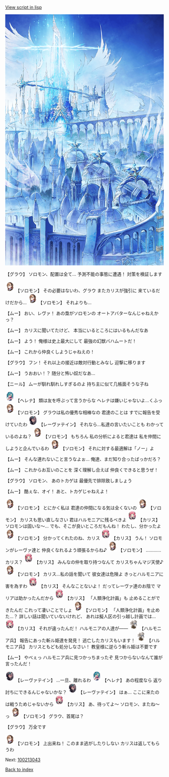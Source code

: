[View script in lisp](../scripts/100213031.txt)

![angel_world.png](../images/backgrounds/angel_world.png)

【グラウ】
ソロモン、配置は全て…
予測不能の事態に遭遇！
対策を検証します

<img src="../images/units/3503111.png" alt="3503111.png" height="34"/>
【ソロモン】
その必要はないわ、グラウ
またカリスが強引に
来ているだけだから…

<img src="../images/units/3503111.png" alt="3503111.png" height="34"/>
【ソロモン】
それよりも…

【ムー】
おい、レヴァ！
あの梟がソロモンの
オートアバターなんじゃねえかっ？

【ムー】
カリスに聞いてたけど、
本当にいるところにはいるもんだなあ

【ムー】
よう！
俺様は史上最大にして
最強の幻獣バハムートだ！

【ムー】
これから仲良くしようじゃねえの！

【グラウ】
フン！
それ以上の接近は敵対行動とみなし
迎撃に移ります

【ムー】
うおおい！？
随分と怖い奴だなあ…

【ニール】
ムーが馴れ馴れしすぎるのよ
持ち主に似て几帳面そうな子ね

<img src="../images/units/3302811.png" alt="3302811.png" height="34"/>
【ヘレナ】
類は友を呼ぶって言うからな
ヘレナは嫌いじゃないよ…くふっ

<img src="../images/units/3503111.png" alt="3503111.png" height="34"/>
【ソロモン】
グラウは私の優秀な相棒なの
君達のことは
すでに報告を受けていたわ

<img src="../images/units/3100211.png" alt="3100211.png" height="34"/>
【レーヴァテイン】
それなら…私達の言いたいことも
わかっているのよね？

<img src="../images/units/3503111.png" alt="3503111.png" height="34"/>
【ソロモン】
もちろん
私の分析によると君達は
私を仲間にしようと企んでいるわ

<img src="../images/units/3503111.png" alt="3503111.png" height="34"/>
【ソロモン】
それに対する最適解は「ノー」よ

【ムー】
そんな連れないこと言うなよぉ…
俺達、まだ知り合ったばっかだろ？

【ムー】
これからお互いのことを
深く理解し合えば
仲良くできると思うぜ！

【グラウ】
ソロモン、
あのトカゲは
最優先で排除致しましょう

【ムー】
酷ぇな、オイ！
あと、トカゲじゃねえよ！

<img src="../images/units/3503111.png" alt="3503111.png" height="34"/>
【ソロモン】
とにかく私は
君達の仲間になる気は全くないの

<img src="../images/units/3503111.png" alt="3503111.png" height="34"/>
【ソロモン】
カリスも思い直しなさい
君はハルモニアに残るべきよ

<img src="../images/units/3602511.png" alt="3602511.png" height="34"/>
【カリス】
ソロモンは固いな～…
でも、そこが良いところだもんね！
わたし、分かったよ

<img src="../images/units/3503111.png" alt="3503111.png" height="34"/>
【ソロモン】
分かってくれたのね、カリス

<img src="../images/units/3602511.png" alt="3602511.png" height="34"/>
【カリス】
うん！
ソロモンがレーヴァ達と
仲良くなれるよう頑張るからね♪

<img src="../images/units/3503111.png" alt="3503111.png" height="34"/>
【ソロモン】
…………カリス？

<img src="../images/units/3602511.png" alt="3602511.png" height="34"/>
【カリス】
みんなの仲を取り持つなんて
カリスちゃんマジ天使♪

<img src="../images/units/3503111.png" alt="3503111.png" height="34"/>
【ソロモン】
カリス…私の話を聞いて
彼女達は危険よ
きっとハルモニアに害を為すわ

<img src="../images/units/3602511.png" alt="3602511.png" height="34"/>
【カリス】
そんなことないよ！
だってレーヴァ達のお陰で
マリアは助かったんだから

<img src="../images/units/3602511.png" alt="3602511.png" height="34"/>
【カリス】
「人類浄化計画」も
止めることができたんだ
これって凄いことでしょ

<img src="../images/units/3503111.png" alt="3503111.png" height="34"/>
【ソロモン】
「人類浄化計画」を止めた…？
詳しい話は聞いていないけれど、
あれは擬人区の引っ越し計画では…

<img src="../images/units/3602511.png" alt="3602511.png" height="34"/>
【カリス】
それが違ったんだ！
ハルモニアの人達が――

<img src="../images/units/3810001.png" alt="3810001.png" height="34"/>
【ハルモニア兵】
報告にあった斬ル姫達を発見！
逃亡したカリスもいます！

<img src="../images/units/3810001.png" alt="3810001.png" height="34"/>
【ハルモニア兵】
カリスともども処分しなさい！
教皇様に逆らう斬ル姫は不要です

【ムー】
やべぇっ
ハルモニア兵に見つかっちまったぞ
見つからないなんて誰が言ったんだ！

<img src="../images/units/3100211.png" alt="3100211.png" height="34"/>
【レーヴァテイン】
…一旦、離れるわ

<img src="../images/units/3302811.png" alt="3302811.png" height="34"/>
【ヘレナ】
あの程度なら
返り討ちにできるんじゃないかな？

<img src="../images/units/3100211.png" alt="3100211.png" height="34"/>
【レーヴァテイン】
はぁ…
ここに来たのは戦うためじゃないから

<img src="../images/units/3602511.png" alt="3602511.png" height="34"/>
【カリス】
あ、待ってよ～
ソロモン、またね～っ

<img src="../images/units/3503111.png" alt="3503111.png" height="34"/>
【ソロモン】
グラウ、首尾は？

【グラウ】
万全です

<img src="../images/units/3503111.png" alt="3503111.png" height="34"/>
【ソロモン】
上出来ね！
このまま逃がしたりしない
カリスは返してもらうわ


Next: [100213043](100213043.md)

[Back to index](index.md)
